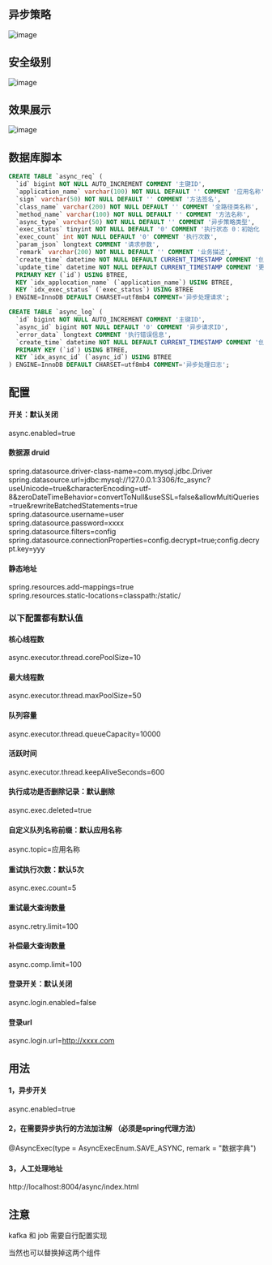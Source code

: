 ## 异步策略
![image](https://github.com/xiongyanokok/fc-async/assets/11241127/1b7aebf1-d4f7-49ee-8830-bcfc48237ebf)


## 安全级别
![image](https://github.com/xiongyanokok/fc-async/assets/11241127/12432d25-b910-4475-94f6-177237b41b20)


## 效果展示
![image](https://github.com/xiongyanokok/fc-async/assets/11241127/27129d28-417d-4d0c-b0b5-6138b26e4c11)


## 数据库脚本
``` sql
CREATE TABLE `async_req` (
  `id` bigint NOT NULL AUTO_INCREMENT COMMENT '主键ID',
  `application_name` varchar(100) NOT NULL DEFAULT '' COMMENT '应用名称',
  `sign` varchar(50) NOT NULL DEFAULT '' COMMENT '方法签名',
  `class_name` varchar(200) NOT NULL DEFAULT '' COMMENT '全路径类名称',
  `method_name` varchar(100) NOT NULL DEFAULT '' COMMENT '方法名称',
  `async_type` varchar(50) NOT NULL DEFAULT '' COMMENT '异步策略类型',
  `exec_status` tinyint NOT NULL DEFAULT '0' COMMENT '执行状态 0：初始化 1：执行失败 2：执行成功',
  `exec_count` int NOT NULL DEFAULT '0' COMMENT '执行次数',
  `param_json` longtext COMMENT '请求参数',
  `remark` varchar(200) NOT NULL DEFAULT '' COMMENT '业务描述',
  `create_time` datetime NOT NULL DEFAULT CURRENT_TIMESTAMP COMMENT '创建时间',
  `update_time` datetime NOT NULL DEFAULT CURRENT_TIMESTAMP COMMENT '更新时间',
  PRIMARY KEY (`id`) USING BTREE,
  KEY `idx_applocation_name` (`application_name`) USING BTREE,
  KEY `idx_exec_status` (`exec_status`) USING BTREE
) ENGINE=InnoDB DEFAULT CHARSET=utf8mb4 COMMENT='异步处理请求';

CREATE TABLE `async_log` (
  `id` bigint NOT NULL AUTO_INCREMENT COMMENT '主键ID',
  `async_id` bigint NOT NULL DEFAULT '0' COMMENT '异步请求ID',
  `error_data` longtext COMMENT '执行错误信息',
  `create_time` datetime NOT NULL DEFAULT CURRENT_TIMESTAMP COMMENT '创建时间',
  PRIMARY KEY (`id`) USING BTREE,
  KEY `idx_async_id` (`async_id`) USING BTREE
) ENGINE=InnoDB DEFAULT CHARSET=utf8mb4 COMMENT='异步处理日志';
```


## 配置

#### 开关：默认关闭
async.enabled=true

#### 数据源 druid 
spring.datasource.driver-class-name=com.mysql.jdbc.Driver<br>
spring.datasource.url=jdbc:mysql://127.0.0.1:3306/fc_async?useUnicode=true&characterEncoding=utf-8&zeroDateTimeBehavior=convertToNull&useSSL=false&allowMultiQueries=true&rewriteBatchedStatements=true<br>
spring.datasource.username=user<br>
spring.datasource.password=xxxx<br>
spring.datasource.filters=config<br>
spring.datasource.connectionProperties=config.decrypt=true;config.decrypt.key=yyy
#### 静态地址
spring.resources.add-mappings=true<br>
spring.resources.static-locations=classpath:/static/


### 以下配置都有默认值
#### 核心线程数
async.executor.thread.corePoolSize=10
#### 最大线程数
async.executor.thread.maxPoolSize=50
#### 队列容量
async.executor.thread.queueCapacity=10000
#### 活跃时间
async.executor.thread.keepAliveSeconds=600

#### 执行成功是否删除记录：默认删除
async.exec.deleted=true
 
#### 自定义队列名称前缀：默认应用名称
async.topic=应用名称
 
#### 重试执行次数：默认5次
async.exec.count=5
 
#### 重试最大查询数量
async.retry.limit=100

#### 补偿最大查询数量
async.comp.limit=100

#### 登录开关：默认关闭
async.login.enabled=false

#### 登录url
async.login.url=http://xxxx.com


## 用法
#### 1，异步开关
async.enabled=true

#### 2，在需要异步执行的方法加注解 （必须是spring代理方法）
@AsyncExec(type = AsyncExecEnum.SAVE_ASYNC, remark = "数据字典")

#### 3，人工处理地址
http://localhost:8004/async/index.html



## 注意 
kafka 和 job  需要自行配置实现<br>

当然也可以替换掉这两个组件



